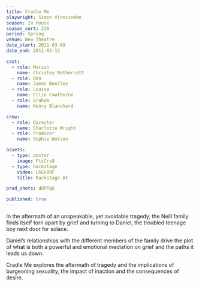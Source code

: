 ```yaml
---
title: Cradle Me
playwright: Simon Vinnicombe
season: In House
season_sort: 230
period: Spring
venue: New Theatre
date_start: 2011-03-09
date_end: 2011-03-12

cast:
  - role: Marion
    name: Christey Nethercott
  - role: Dan
    name: James Bentley
  - role: Louise
    name: Ellie Cawthorne
  - role: Graham
    name: Henry Blanchard

crew:
  - role: Director
    name: Charlotte Wright
  - role: Producer
    name: Sophie Watson

assets:
  - type: poster
    image: FtsCrs8
  - type: backstage
    video: LGGn89F
    title: Backstage At

prod_shots: dQPTqG

published: true
---
```


In the aftermath of an unspeakable, yet avoidable tragedy, the Neill family finds itself torn apart by grief and turning to Daniel, the troubled teenage boy next door for solace.

Daniel’s relationships with the different members of the family drive the plot of what is both a powerful and emotional mediation on grief and the paths it leads us down.

Cradle Me explores the aftermath of tragedy and the implications of burgeoning sexuality, the impact of inaction and the consequences of desire.
